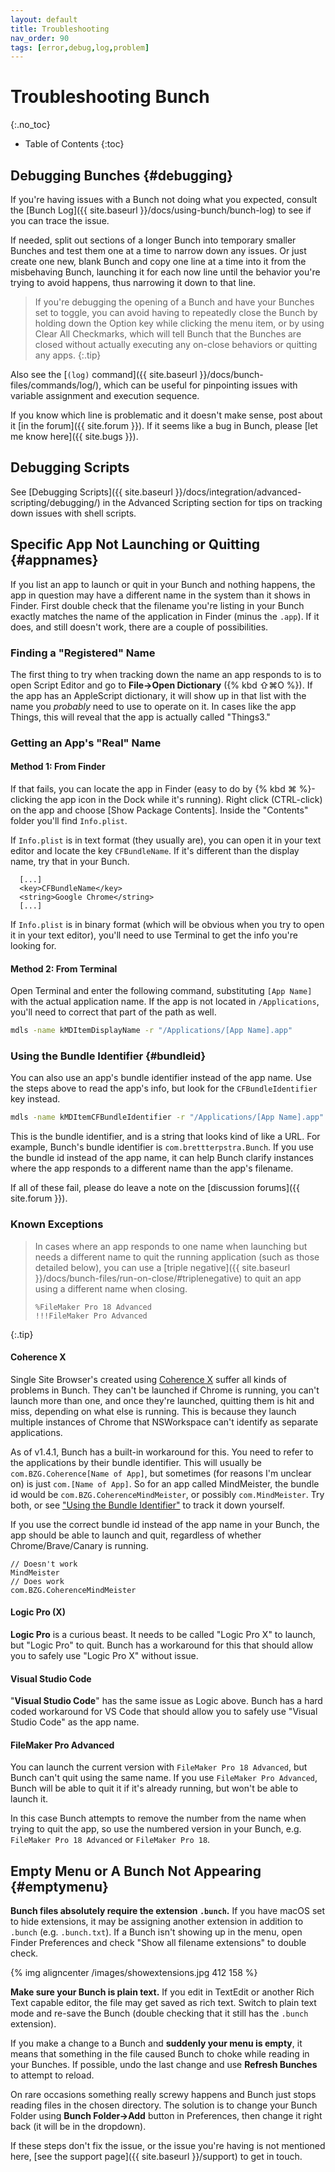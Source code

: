 ```yaml
---
layout: default
title: Troubleshooting
nav_order: 90
tags: [error,debug,log,problem]
---
```

# Troubleshooting Bunch
{:.no_toc}

* Table of Contents
{:toc}

## Debugging Bunches {#debugging}

If you're having issues with a Bunch not doing what you expected, consult the [Bunch Log]({{ site.baseurl }}/docs/using-bunch/bunch-log) to see if you can trace the issue.

If needed, split out sections of a longer Bunch into temporary smaller Bunches and test them one at a time to narrow down any issues. Or just create one new, blank Bunch and copy one line at a time into it from the misbehaving Bunch, launching it for each now line until the behavior you're trying to avoid happens, thus narrowing it down to that line.

> If you're debugging the opening of a Bunch and have your Bunches set to toggle, you can avoid having to repeatedly close the Bunch by holding down the Option key while clicking the menu item, or by using Clear All Checkmarks, which will tell Bunch that the Bunches are closed without actually executing any on-close behaviors or quitting any apps.
{:.tip}

Also see the [`(log)` command]({{ site.baseurl }}/docs/bunch-files/commands/log/), which can be useful for pinpointing issues with variable assignment and execution sequence.

If you know which line is problematic and it doesn't make sense, post about it [in the forum]({{ site.forum }}). If it seems like a bug in Bunch, please [let me know here]({{ site.bugs }}).

## Debugging Scripts

See [Debugging Scripts]({{ site.baseurl }}/docs/integration/advanced-scripting/debugging/) in the Advanced Scripting section for tips on tracking down issues with shell scripts.

## Specific App Not Launching or Quitting {#appnames}

If you list an app to launch or quit in your Bunch and nothing happens, the app in question may have a different name in the system than it shows in Finder. First double check that the filename you're listing in your Bunch exactly matches the name of the application in Finder (minus the `.app`). If it does, and still doesn't work, there are a couple of possibilities.

### Finding a "Registered" Name

The first thing to try when tracking down the name an app responds to is to open Script Editor and go to __File->Open Dictionary__ ({% kbd ⇧⌘O %}). If the app has an AppleScript dictionary, it will show up in that list with the name you _probably_ need to use to operate on it. In cases like the app Things, this will reveal that the app is actually called "Things3."

### Getting an App's "Real" Name

#### Method 1: From Finder

If that fails, you can locate the app in Finder (easy to do by {% kbd ⌘ %}-clicking the app icon in the Dock while it's running). Right click (CTRL-click) on the app and choose [Show Package Contents]. Inside the "Contents" folder you'll find `Info.plist`.

If `Info.plist` is in text format (they usually are), you can open it in your text editor and locate the key `CFBundleName`. If it's different than the display name, try that in your Bunch.

```
  [...]
  <key>CFBundleName</key>
  <string>Google Chrome</string>
  [...]
```

If `Info.plist` is in binary format (which will be obvious when you try to open it in your text editor), you'll need to use Terminal to get the info you're looking for.

#### Method 2: From Terminal

Open Terminal and enter the following command, substituting `[App Name]` with the actual application name. If the app is not located in `/Applications`, you'll need to correct that part of the path as well.

```bash
mdls -name kMDItemDisplayName -r "/Applications/[App Name].app"
```

### Using the Bundle Identifier {#bundleid}

You can also use an app's bundle identifier instead of the app name. Use the steps above to read the app's info, but look for the `CFBundleIdentifier` key instead.

```bash
mdls -name kMDItemCFBundleIdentifier -r "/Applications/[App Name].app"
```

This is the bundle identifier, and is a string that looks kind of like a URL. For example, Bunch's bundle identifier is `com.brettterpstra.Bunch`. If you use the bundle id instead of the app name, it can help Bunch clarify instances where the app responds to a different name than the app's filename.

If all of these fail, please do leave a note on the [discussion forums]({{ site.forum }}).

### Known Exceptions

> In cases where an app responds to one name when launching but needs a different name to quit the running application (such as those detailed below), you can use a [triple negative]({{ site.baseurl }}/docs/bunch-files/run-on-close/#triplenegative) to quit an app using a different name when closing.
>
> ```bunch
> %FileMaker Pro 18 Advanced
> !!!FileMaker Pro Advanced
> ```
{:.tip}

#### Coherence X

Single Site Browser's created using [Coherence X](https://www.bzgapps.com/buycoherence) suffer all kinds of problems in Bunch. They can't be launched if Chrome is running, you can't launch more than one, and once they're launched, quitting them is hit and miss, depending on what else is running. This is because they launch multiple instances of Chrome that NSWorkspace can't identify as separate applications.

As of v1.4.1, Bunch has a built-in workaround for this. You need to refer to the applications by their bundle identifier. This will usually be `com.BZG.Coherence[Name of App]`, but sometimes (for reasons I'm unclear on) is just `com.[Name of App]`. So for an app called MindMeister, the bundle id would be `com.BZG.CoherenceMindMeister`, or possibly `com.MindMeister`. Try both, or see ["Using the Bundle Identifier"](#bundleid) to track it down yourself.

If you use the correct bundle id instead of the app name in your Bunch, the app should be able to launch and quit, regardless of whether Chrome/Brave/Canary is running.

```bunch
// Doesn't work
MindMeister
// Does work
com.BZG.CoherenceMindMeister
```

#### Logic Pro (X)

__Logic Pro__ is a curious beast. It needs to be called "Logic Pro X" to launch, but "Logic Pro" to quit. Bunch has a workaround for this that should allow you to safely use "Logic Pro X" without issue.

#### Visual Studio Code

"__Visual Studio Code__" has the same issue as Logic above. Bunch has a hard coded workaround for VS Code that should allow you to safely use "Visual Studio Code" as the app name.

#### FileMaker Pro Advanced

You can launch the current version with `FileMaker Pro 18 Advanced`, but Bunch can't quit using the same name. If you use `FileMaker Pro Advanced`, Bunch will be able to quit it if it's already running, but won't be able to launch it.

In this case Bunch attempts to remove the number from the name when trying to quit the app, so use the numbered version in your Bunch, e.g. `FileMaker Pro 18 Advanced` or `FileMaker Pro 18`.

## Empty Menu or A Bunch Not Appearing {#emptymenu}

__Bunch files absolutely require the extension `.bunch`.__ If you have macOS set to hide extensions, it may be assigning another extension in addition to `.bunch` (e.g. `.bunch.txt`). If a Bunch isn't showing up in the menu, open Finder Preferences and check "Show all filename extensions" to double check.

{% img aligncenter /images/showextensions.jpg 412 158 %}

__Make sure your Bunch is plain text.__ If you edit in TextEdit or another Rich Text capable editor, the file may get saved as rich text. Switch to plain text mode and re-save the Bunch (double checking that it still has the `.bunch` extension).

If you make a change to a Bunch and __suddenly your menu is empty__, it means that something in the file caused Bunch to choke while reading in your Bunches. If possible, undo the last change and use __Refresh Bunches__ to attempt to reload.

On rare occasions something really screwy happens and Bunch just stops reading files in the chosen directory. The solution is to change your Bunch Folder using __Bunch Folder->Add__ button in Preferences, then change it right back (it will be in the dropdown).

If these steps don't fix the issue, or the issue you're having is not mentioned here, [see the support page]({{ site.baseurl }}/support) to get in touch.
